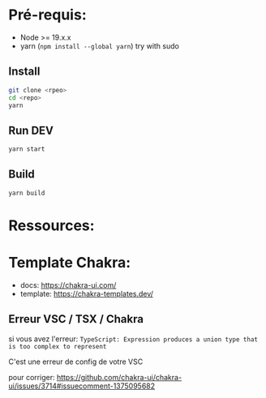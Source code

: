 
# Pré-requis:
  - Node >= 19.x.x
  - yarn (`npm install --global yarn`) try with sudo

## Install

```sh
git clone <rpeo>
cd <repo>
yarn
```

## Run DEV

```sh
yarn start
```

## Build

```sh
yarn build
```

# Ressources:

# Template Chakra:
  - docs: https://chakra-ui.com/
  - template: https://chakra-templates.dev/

## Erreur VSC / TSX / Chakra

si vous avez l'erreur:
`TypeScript: Expression produces a union type that is too complex to represent`

C'est une erreur de config de votre VSC

pour corriger:
https://github.com/chakra-ui/chakra-ui/issues/3714#issuecomment-1375095682

